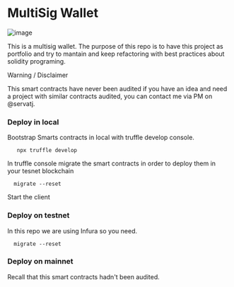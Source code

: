 # MultiSig Wallet

![image](https://user-images.githubusercontent.com/3521485/130702462-e84c6d30-150f-4a70-9763-f7739b9a7a8f.png)


This is a multisig wallet. The purpose of this repo is to have this project as portfolio and try to mantain and keep refactoring with best practices about solidity programing.

Warning / Disclaimer

This smart contracts have never been audited if you have an idea and need a project with similar contracts audited, you can contact me via PM on @servatj.

### Deploy in local

Bootstrap Smarts contracts in local with truffle develop console.

```
   npx truffle develop
```

In truffle console migrate the smart contracts in order to deploy them in your tesnet blockchain

```
  migrate --reset
```

Start the client

### Deploy on testnet

In this repo we are using Infura so you need.

```
  migrate --reset
```

### Deploy on mainnet

Recall that this smart contracts hadn't been audited.
